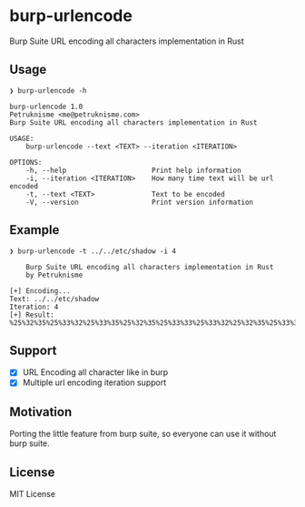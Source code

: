 # burp-urlencode
Burp Suite URL encoding all characters implementation in Rust

## Usage

```
❯ burp-urlencode -h

burp-urlencode 1.0
Petruknisme <me@petruknisme.com>
Burp Suite URL encoding all characters implementation in Rust

USAGE:
    burp-urlencode --text <TEXT> --iteration <ITERATION>

OPTIONS:
    -h, --help                     Print help information
    -i, --iteration <ITERATION>    How many time text will be url encoded
    -t, --text <TEXT>              Text to be encoded
    -V, --version                  Print version information
```

## Example

```
❯ burp-urlencode -t ../../etc/shadow -i 4

    Burp Suite URL encoding all characters implementation in Rust
    by Petruknisme
    
[+] Encoding...
Text: ../../etc/shadow
Iteration: 4
[+] Result: 
%25%32%35%25%33%32%25%33%35%25%32%35%25%33%33%25%33%32%25%32%35%25%33%36%25%33%35%25%32%35%25%33%32%25%33%35%25%32%35%25%33%33%25%33%32%25%32%35%25%33%36%25%33%35%25%32%35%25%33%32%25%33%35%25%32%35%25%33%33%25%33%32%25%32%35%25%33%36%25%33%36%25%32%35%25%33%32%25%33%35%25%32%35%25%33%33%25%33%32%25%32%35%25%33%36%25%33%35%25%32%35%25%33%32%25%33%35%25%32%35%25%33%33%25%33%32%25%32%35%25%33%36%25%33%35%25%32%35%25%33%32%25%33%35%25%32%35%25%33%33%25%33%32%25%32%35%25%33%36%25%33%36%25%32%35%25%33%32%25%33%35%25%32%35%25%33%33%25%33%36%25%32%35%25%33%33%25%33%35%25%32%35%25%33%32%25%33%35%25%32%35%25%33%33%25%33%37%25%32%35%25%33%33%25%33%34%25%32%35%25%33%32%25%33%35%25%32%35%25%33%33%25%33%36%25%32%35%25%33%33%25%33%33%25%32%35%25%33%32%25%33%35%25%32%35%25%33%33%25%33%32%25%32%35%25%33%36%25%33%36%25%32%35%25%33%32%25%33%35%25%32%35%25%33%33%25%33%37%25%32%35%25%33%33%25%33%33%25%32%35%25%33%32%25%33%35%25%32%35%25%33%33%25%33%36%25%32%35%25%33%33%25%33%38%25%32%35%25%33%32%25%33%35%25%32%35%25%33%33%25%33%36%25%32%35%25%33%33%25%33%31%25%32%35%25%33%32%25%33%35%25%32%35%25%33%33%25%33%36%25%32%35%25%33%33%25%33%34%25%32%35%25%33%32%25%33%35%25%32%35%25%33%33%25%33%36%25%32%35%25%33%36%25%33%36%25%32%35%25%33%32%25%33%35%25%32%35%25%33%33%25%33%37%25%32%35%25%33%33%25%33%37
```

## Support 

- [x] URL Encoding all character like in burp
- [x] Multiple url encoding iteration support

## Motivation

Porting the little feature from burp suite, so everyone can use it without burp suite.

## License

MIT License
